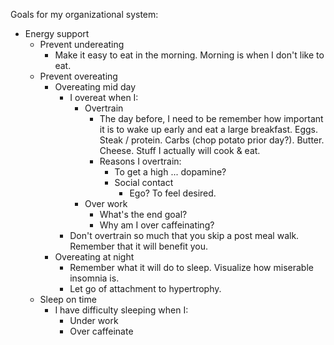 Goals for my organizational system:

- Energy support
	- Prevent undereating
		- Make it easy to eat in the morning. Morning is when I don't like to eat.
	- Prevent overeating
		- Overeating mid day
			- I overeat when I:
				- Overtrain
					- The day before, I need to be remember how important it is to wake up early and eat a large breakfast. Eggs. Steak / protein. Carbs (chop potato prior day?). Butter. Cheese. Stuff I actually will cook & eat.
					- Reasons I overtrain:
						- To get a high ... dopamine?
						- Social contact
							- Ego? To feel desired.
				- Over work
					- What's the end goal?
					- Why am I over caffeinating?
			- Don't overtrain so much that you skip a post meal walk. Remember that it will benefit you.
		- Overeating at night
			- Remember what it will do to sleep. Visualize how miserable insomnia is.
			- Let go of attachment to hypertrophy.
	- Sleep on time
		- I have difficulty sleeping when I:
			- Under work
			- Over caffeinate